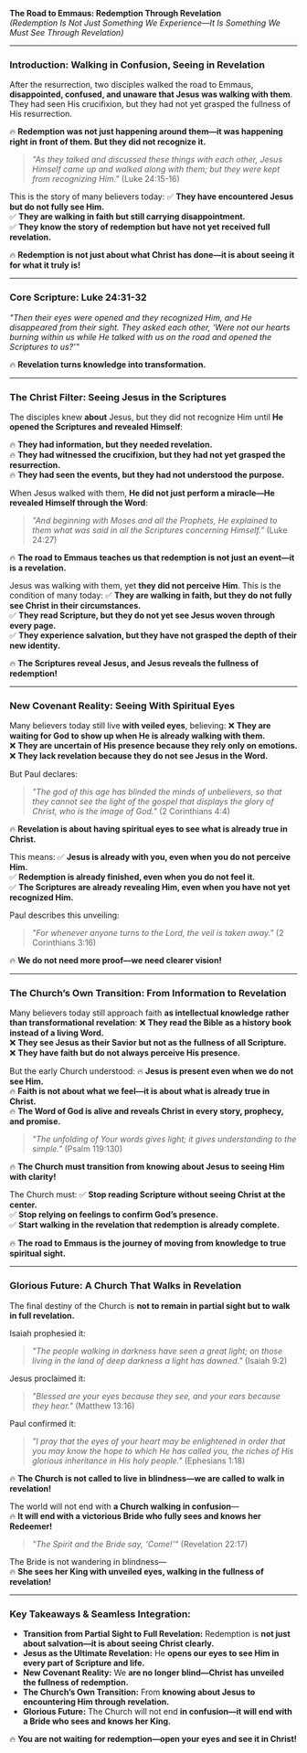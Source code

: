 **The Road to Emmaus: Redemption Through Revelation**  
_(Redemption Is Not Just Something We Experience—It Is Something We Must See Through Revelation)_

---

### **Introduction: Walking in Confusion, Seeing in Revelation**

After the resurrection, two disciples walked the road to Emmaus, **disappointed, confused, and unaware that Jesus was walking with them**. They had seen His crucifixion, but they had not yet grasped the fullness of His resurrection.

🔥 **Redemption was not just happening around them—it was happening right in front of them. But they did not recognize it.**

> _"As they talked and discussed these things with each other, Jesus Himself came up and walked along with them; but they were kept from recognizing Him."_ (Luke 24:15-16)

This is the story of many believers today: ✅ **They have encountered Jesus but do not fully see Him.**  
✅ **They are walking in faith but still carrying disappointment.**  
✅ **They know the story of redemption but have not yet received full revelation.**

🔥 **Redemption is not just about what Christ has done—it is about seeing it for what it truly is!**

---

### **Core Scripture: Luke 24:31-32**

_"Then their eyes were opened and they recognized Him, and He disappeared from their sight. They asked each other, ‘Were not our hearts burning within us while He talked with us on the road and opened the Scriptures to us?'"_

🔥 **Revelation turns knowledge into transformation.**

---

### **The Christ Filter: Seeing Jesus in the Scriptures**

The disciples knew **about** Jesus, but they did not recognize Him until **He opened the Scriptures and revealed Himself**:

🔥 **They had information, but they needed revelation.**  
🔥 **They had witnessed the crucifixion, but they had not yet grasped the resurrection.**  
🔥 **They had seen the events, but they had not understood the purpose.**

When Jesus walked with them, **He did not just perform a miracle—He revealed Himself through the Word**:

> _"And beginning with Moses and all the Prophets, He explained to them what was said in all the Scriptures concerning Himself."_ (Luke 24:27)

🔥 **The road to Emmaus teaches us that redemption is not just an event—it is a revelation.**

Jesus was walking with them, yet **they did not perceive Him**. This is the condition of many today: ✅ **They are walking in faith, but they do not fully see Christ in their circumstances.**  
✅ **They read Scripture, but they do not yet see Jesus woven through every page.**  
✅ **They experience salvation, but they have not grasped the depth of their new identity.**

🔥 **The Scriptures reveal Jesus, and Jesus reveals the fullness of redemption!**

---

### **New Covenant Reality: Seeing With Spiritual Eyes**

Many believers today still live **with veiled eyes**, believing: ❌ **They are waiting for God to show up when He is already walking with them.**  
❌ **They are uncertain of His presence because they rely only on emotions.**  
❌ **They lack revelation because they do not see Jesus in the Word.**

But Paul declares:

> _"The god of this age has blinded the minds of unbelievers, so that they cannot see the light of the gospel that displays the glory of Christ, who is the image of God."_ (2 Corinthians 4:4)

🔥 **Revelation is about having spiritual eyes to see what is already true in Christ.**

This means: ✅ **Jesus is already with you, even when you do not perceive Him.**  
✅ **Redemption is already finished, even when you do not feel it.**  
✅ **The Scriptures are already revealing Him, even when you have not yet recognized Him.**

Paul describes this unveiling:

> _"For whenever anyone turns to the Lord, the veil is taken away."_ (2 Corinthians 3:16)

🔥 **We do not need more proof—we need clearer vision!**

---

### **The Church’s Own Transition: From Information to Revelation**

Many believers today still approach faith **as intellectual knowledge rather than transformational revelation**: ❌ **They read the Bible as a history book instead of a living Word.**  
❌ **They see Jesus as their Savior but not as the fullness of all Scripture.**  
❌ **They have faith but do not always perceive His presence.**

But the early Church understood: 🔥 **Jesus is present even when we do not see Him.**  
🔥 **Faith is not about what we feel—it is about what is already true in Christ.**  
🔥 **The Word of God is alive and reveals Christ in every story, prophecy, and promise.**

> _"The unfolding of Your words gives light; it gives understanding to the simple."_ (Psalm 119:130)

🔥 **The Church must transition from knowing about Jesus to seeing Him with clarity!**

The Church must: ✅ **Stop reading Scripture without seeing Christ at the center.**  
✅ **Stop relying on feelings to confirm God’s presence.**  
✅ **Start walking in the revelation that redemption is already complete.**

🔥 **The road to Emmaus is the journey of moving from knowledge to true spiritual sight.**

---

### **Glorious Future: A Church That Walks in Revelation**

The final destiny of the Church is **not to remain in partial sight but to walk in full revelation.**

Isaiah prophesied it:

> _"The people walking in darkness have seen a great light; on those living in the land of deep darkness a light has dawned."_ (Isaiah 9:2)

Jesus proclaimed it:

> _"Blessed are your eyes because they see, and your ears because they hear."_ (Matthew 13:16)

Paul confirmed it:

> _"I pray that the eyes of your heart may be enlightened in order that you may know the hope to which He has called you, the riches of His glorious inheritance in His holy people."_ (Ephesians 1:18)

🔥 **The Church is not called to live in blindness—we are called to walk in revelation!**

The world will not end with **a Church walking in confusion**—  
🔥 **It will end with a victorious Bride who fully sees and knows her Redeemer!**

> _"The Spirit and the Bride say, ‘Come!’"_ (Revelation 22:17)

The Bride is not wandering in blindness—  
🔥 **She sees her King with unveiled eyes, walking in the fullness of revelation!**

---

### **Key Takeaways & Seamless Integration:**

- **Transition from Partial Sight to Full Revelation:** Redemption is **not just about salvation—it is about seeing Christ clearly.**
- **Jesus as the Ultimate Revelation:** He **opens our eyes to see Him in every part of Scripture and life.**
- **New Covenant Reality:** We **are no longer blind—Christ has unveiled the fullness of redemption.**
- **The Church’s Own Transition:** From **knowing about Jesus to encountering Him through revelation.**
- **Glorious Future:** The Church will not end **in confusion—it will end with a Bride who sees and knows her King.**

🔥 **You are not waiting for redemption—open your eyes and see it in Christ!**